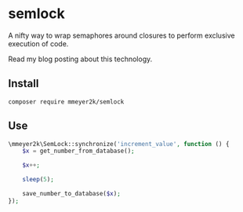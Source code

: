 # semlock
A nifty way to wrap semaphores around closures to perform exclusive execution of code.

Read my blog posting about this technology.

## Install
`composer require mmeyer2k/semlock`

## Use
```php
\mmeyer2k\SemLock::synchronize('increment_value', function () {
    $x = get_number_from_database();

    $x++;

    sleep(5);

    save_number_to_database($x);
});
```

